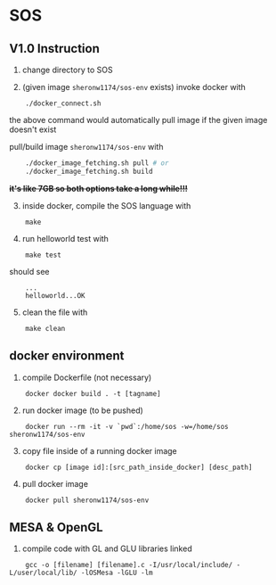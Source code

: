 # SOS

## V1.0 Instruction

1. change directory to SOS

2. (given image `sheronw1174/sos-env` exists) invoke docker with

```
    ./docker_connect.sh
```
the above command would automatically pull image if the given image doesn't exist


pull/build image `sheronw1174/sos-env` with

```sh
    ./docker_image_fetching.sh pull # or
    ./docker_image_fetching.sh build
```

<del>**it's like 7GB so both options take a long while!!!**</del>

3. inside docker, compile the SOS language with

```
    make
```

4. run helloworld test with

```
    make test
```

should see

```
    ...
    helloworld...OK
```

5. clean the file with

```
    make clean
```

## docker environment

1. compile Dockerfile (not necessary)

```
    docker docker build . -t [tagname]
```

2. run docker image (to be pushed)

```
    docker run --rm -it -v `pwd`:/home/sos -w=/home/sos sheronw1174/sos-env
```

3. copy file inside of a running docker image

```
    docker cp [image id]:[src_path_inside_docker] [desc_path]
```

4. pull docker image

```
    docker pull sheronw1174/sos-env
```

## MESA & OpenGL

1. compile code with GL and GLU libraries linked

```
    gcc -o [filename] [filename].c -I/usr/local/include/ -L/user/local/lib/ -lOSMesa -lGLU -lm
```
